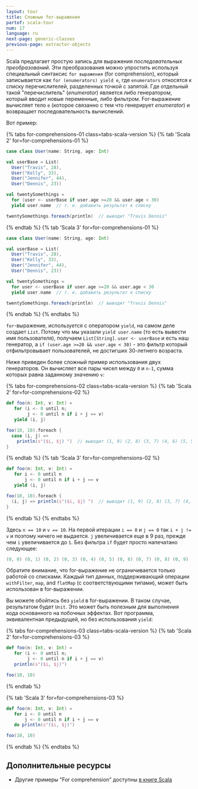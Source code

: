 ```yaml
---
layout: tour
title: Сложные for-выражения
partof: scala-tour
num: 17
language: ru
next-page: generic-classes
previous-page: extractor-objects
---
```


Scala предлагает простую запись для выражения _последовательных преобразований_. Эти преобразования можно упростить используя специальный синтаксис `for выражения` (for comprehension), который записывается как `for (enumerators) yield e`, где `enumerators` относятся к списку перечислителей, разделенных точкой с запятой. Где отдельный такой "перечислитель" (_enumerator_) является либо генератором, который вводит новые переменные, либо фильтром. For-выражение вычисляет тело `e` (которое связанно с тем что генерирует _enumerator_) и возвращает последовательность вычислений.

Вот пример:

{% tabs for-comprehensions-01 class=tabs-scala-version %}
{% tab 'Scala 2' for=for-comprehensions-01 %}

```scala mdoc
case class User(name: String, age: Int)

val userBase = List(
  User("Travis", 28),
  User("Kelly", 33),
  User("Jennifer", 44),
  User("Dennis", 23))

val twentySomethings =
  for (user <- userBase if user.age >=20 && user.age < 30)
  yield user.name  // т. е. добавить результат к списку

twentySomethings.foreach(println)  // выводит "Travis Dennis"
```

{% endtab %}
{% tab 'Scala 3' for=for-comprehensions-01 %}

```scala
case class User(name: String, age: Int)

val userBase = List(
  User("Travis", 28),
  User("Kelly", 33),
  User("Jennifer", 44),
  User("Dennis", 23))

val twentySomethings =
  for user <- userBase if user.age >=20 && user.age < 30
  yield user.name  // т. е. добавить результат к списку

twentySomethings.foreach(println)  // выводит "Travis Dennis"
```

{% endtab %}
{% endtabs %}

`for`-выражение, используется с оператором `yield`, на самом деле создает `List`. Потому что мы указали `yield user.name` (то есть вывести имя пользователя), получаем `List[String]`. `user <- userBase` и есть наш генератор, а `if (user.age >=20 && user.age < 30)` - это фильтр который отфильтровывает пользователей, не достигших 30-летнего возраста.

Ниже приведен более сложный пример использования двух генераторов. Он вычисляет все пары чисел между `0` и `n-1`, сумма которых равна заданному значению `v`:

{% tabs for-comprehensions-02 class=tabs-scala-version %}
{% tab 'Scala 2' for=for-comprehensions-02 %}

```scala mdoc
def foo(n: Int, v: Int) =
   for (i <- 0 until n;
        j <- 0 until n if i + j == v)
   yield (i, j)

foo(10, 10).foreach {
  case (i, j) =>
    println(s"($i, $j) ")  // выводит (1, 9) (2, 8) (3, 7) (4, 6) (5, 5) (6, 4) (7, 3) (8, 2) (9, 1)
}
```

{% endtab %}
{% tab 'Scala 3' for=for-comprehensions-02 %}

```scala
def foo(n: Int, v: Int) =
   for i <- 0 until n
       j <- 0 until n if i + j == v
   yield (i, j)

foo(10, 10).foreach {
  (i, j) => println(s"($i, $j) ")  // выводит (1, 9) (2, 8) (3, 7) (4, 6) (5, 5) (6, 4) (7, 3) (8, 2) (9, 1)
}
```

{% endtab %}
{% endtabs %}

Здесь `n == 10` и `v == 10`. На первой итерации `i == 0` и `j == 0` так `i + j != v` и поэтому ничего не выдается. `j` увеличивается еще в 9 раз, прежде чем `i` увеличивается до `1`. Без фильтра `if` будет просто напечатано следующее:

```scala
(0, 0) (0, 1) (0, 2) (0, 3) (0, 4) (0, 5) (0, 6) (0, 7) (0, 8) (0, 9) (1, 0) ...
```

Обратите внимание, что for-выражение не ограничивается только работой со списками. Каждый тип данных, поддерживающий операции `withFilter`, `map`, and `flatMap` (с соответствующими типами), может быть использован в for-выражении.

Вы можете обойтись без `yield` в for-выражении. В таком случае, результатом будет `Unit`. Это может быть полезным для выполнения кода основанного на побочных эффектах. Вот программа, эквивалентная предыдущей, но без использования `yield`:

{% tabs for-comprehensions-03 class=tabs-scala-version %}
{% tab 'Scala 2' for=for-comprehensions-03 %}

```scala mdoc:nest
def foo(n: Int, v: Int) =
   for (i <- 0 until n;
        j <- 0 until n if i + j == v)
   println(s"($i, $j)")

foo(10, 10)
```

{% endtab %}

{% tab 'Scala 3' for=for-comprehensions-03 %}

```scala
def foo(n: Int, v: Int) =
   for i <- 0 until n
       j <- 0 until n if i + j == v
   do println(s"($i, $j)")

foo(10, 10)
```

{% endtab %}
{% endtabs %}

## Дополнительные ресурсы

- Другие примеры "For comprehension" доступны [в книге Scala](/ru/scala3/book/control-structures.html#выражение-for)
